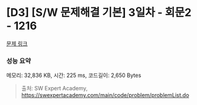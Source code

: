 # [D3] [S/W 문제해결 기본] 3일차 - 회문2 - 1216 

[문제 링크](https://swexpertacademy.com/main/code/problem/problemDetail.do?contestProbId=AV14Rq5aABUCFAYi) 

### 성능 요약

메모리: 32,836 KB, 시간: 225 ms, 코드길이: 2,650 Bytes



> 출처: SW Expert Academy, https://swexpertacademy.com/main/code/problem/problemList.do